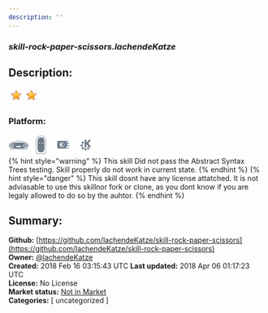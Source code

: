```yaml
---
description: ''
---
```


### _skill-rock-paper-scissors.lachendeKatze_  
## Description:  
  
  
![](../.gitbook/assets/star.png)![](../.gitbook/assets/star.png)  
  
### Platform:  
 ![Mark I](../.gitbook/assets/mark-1-icon.png)  ![Mark II](../.gitbook/assets/mark-2-icon.png)  ![Picroft](../.gitbook/assets/picroft-icon.png)  ![plasmoid](../.gitbook/assets/kde.png)   
{% hint style="warning" %}
This skill Did not pass the Abstract Syntax Trees testing. Skill properly do not work in current state.
{% endhint %}
{% hint style="danger" %}
This skill dosnt have any license attatched. It is not adviasable to use this skillnor fork or clone, as you dont know if you are legaly allowed to do so by the auhtor.
{% endhint %}
  
## Summary:  
**Github:** [https://github.com/lachendeKatze/skill-rock-paper-scissors](https://github.com/lachendeKatze/skill-rock-paper-scissors)  
**Owner:** [@lachendeKatze](https://github.com/lachendeKatze)  
**Created:** 2018 Feb 16 03:15:43 UTC  **Last updated:** 2018 Apr 06 01:17:23 UTC  
**License:** No License  
**Market status:** [Not in Market](https://market.mycroft.ai/skill/)  
**Categories:** [ uncategorized ]   
